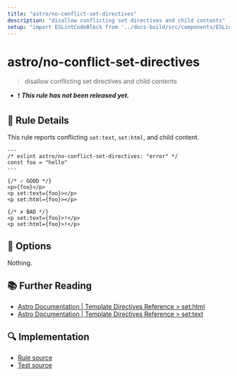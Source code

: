 ```yaml
---
title: "astro/no-conflict-set-directives"
description: "disallow conflicting set directives and child contents"
setup: "import ESLintCodeBlock from '../docs-build/src/components/ESLintCodeBlockWrap.astro'"
---
```


# astro/no-conflict-set-directives

> disallow conflicting set directives and child contents

- :exclamation: <badge text="This rule has not been released yet." vertical="middle" type="error"> **_This rule has not been released yet._** </badge>

## :book: Rule Details

This rule reports conflicting `set:text`, `set:html`, and child content.

<ESLintCodeBlock>

<!--eslint-skip-->

```astro
---
/* eslint astro/no-conflict-set-directives: "error" */
const foo = "hello"
---

{/* ✓ GOOD */}
<p>{foo}</p>
<p set:text={foo}></p>
<p set:html={foo}></p>

{/* ✗ BAD */}
<p set:text={foo}>!</p>
<p set:html={foo}>!</p>
```

</ESLintCodeBlock>

## :wrench: Options

Nothing.

## :books: Further Reading

- [Astro Documentation | Template Directives Reference > set:html](https://docs.astro.build/en/reference/directives-reference/#sethtml)
- [Astro Documentation | Template Directives Reference > set:text](https://docs.astro.build/en/reference/directives-reference/#settext)

## :mag: Implementation

- [Rule source](https://github.com/ota-meshi/eslint-plugin-astro/blob/main/src/rules/no-conflict-set-directives.ts)
- [Test source](https://github.com/ota-meshi/eslint-plugin-astro/blob/main/tests/src/rules/no-conflict-set-directives.ts)
